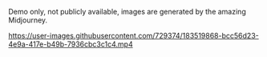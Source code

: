 Demo only, not publicly available, images are generated by the amazing Midjourney.

https://user-images.githubusercontent.com/729374/183519868-bcc56d23-4e9a-417e-b49b-7936cbc3c1c4.mp4
